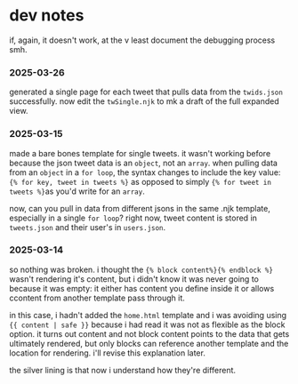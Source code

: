 # dev notes
if, again, it doesn't work, at the v least document the debugging process smh. 

### 2025-03-26
generated a single page for each tweet that pulls data from the `twids.json` successfully. now edit the `twSingle.njk` to mk a draft of the full expanded view.

### 2025-03-15
made a bare bones template for single tweets. it wasn't working before because the json tweet data is an `object`, not an `array`. when pulling data from an `object` in a `for loop`, the syntax changes to include the key value: `{% for key, tweet in tweets %}` as opposed to simply `{% for tweet in tweets %}`as you'd write for an `array`. 

now, can you pull in data from different jsons in the same .njk template, especially in a single `for loop`? right now, tweet content is stored in `tweets.json` and their user's in `users.json`. 

### 2025-03-14
so nothing was broken. i thought the `{% block content%}{% endblock %}` wasn't rendering it's content, but i didn't know it was never going to because it was empty: it either has content you define inside it or allows ccontent from another template pass through it. 

in this case, i hadn't added the `home.html` template and i was avoiding using `{{ content | safe }}` because i had read it was not as flexible as the block option. it turns out content and not block content points to the data that gets ultimately rendered, but only blocks can reference  another template and the location for rendering. i'll revise this explanation later. 

 the silver lining is that now i understand how they're different.  